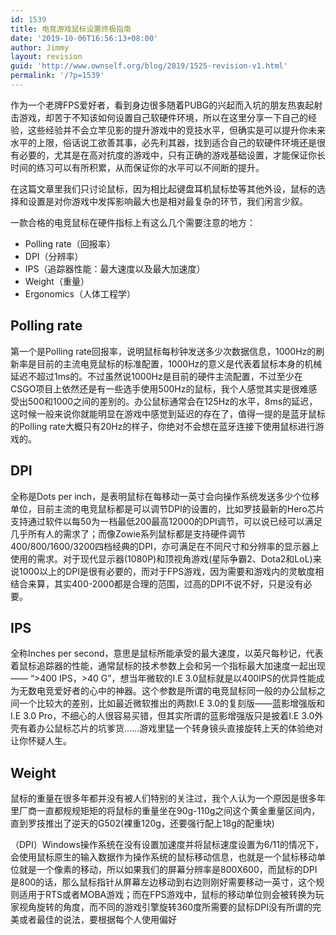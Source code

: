 ```yaml
---
id: 1539
title: 电竞游戏鼠标设置终极指南
date: '2019-10-06T16:56:13+08:00'
author: Jimmy
layout: revision
guid: 'http://www.ownself.org/blog/2019/1525-revision-v1.html'
permalink: '/?p=1539'
---
```


作为一个老牌FPS爱好者，看到身边很多随着PUBG的兴起而入坑的朋友热衷起射击游戏，却苦于不知该如何设置自己软硬件环境，所以在这里分享一下自己的经验，这些经验并不会立竿见影的提升游戏中的竞技水平，但确实是可以提升你未来水平的上限，俗话说工欲善其事，必先利其器，找到适合自己的软硬件环境还是很有必要的，尤其是在高对抗度的游戏中，只有正确的游戏基础设置，才能保证你长时间的练习可以有所积累，从而保证你的水平可以不间断的提升。

在这篇文章里我们只讨论鼠标，因为相比起键盘耳机鼠标垫等其他外设，鼠标的选择和设置是对你游戏中发挥影响最大也是相对最复杂的环节，我们闲言少叙。

一款合格的电竞鼠标在硬件指标上有这么几个需要注意的地方：

- Polling rate（回报率）
- DPI（分辨率）
- IPS（追踪器性能：最大速度以及最大加速度）
- Weight（重量）
- Ergonomics（人体工程学）

## Polling rate

第一个是Polling rate回报率，说明鼠标每秒钟发送多少次数据信息，1000Hz的刷新率是目前的主流电竞鼠标的标准配置，1000Hz的意义是代表着鼠标本身的机械延迟不超过1ms的。不过虽然说1000Hz是目前的硬件主流配置，不过至少在CSGO项目上依然还是有一些选手使用500Hz的鼠标，我个人感觉其实是很难感受出500和1000之间的差别的。办公鼠标通常会在125Hz的水平，8ms的延迟，这时候一般来说你就能明显在游戏中感觉到延迟的存在了，值得一提的是蓝牙鼠标的Polling rate大概只有20Hz的样子，你绝对不会想在蓝牙连接下使用鼠标进行游戏的。

## DPI

全称是Dots per inch，是表明鼠标在每移动一英寸会向操作系统发送多少个位移单位，目前主流的电竞鼠标都是可以调节DPI的设置的，比如罗技最新的Hero芯片支持通过软件以每50为一档最低200最高12000的DPI调节，可以说已经可以满足几乎所有人的需求了；而像Zowie系列鼠标都是支持硬件调节400/800/1600/3200四档经典的DPI，亦可满足在不同尺寸和分辨率的显示器上使用的需求。对于现代显示器(1080P)和顶视角游戏(星际争霸2、Dota2和LoL)来说1000以上的DPI是很有必要的，而对于FPS游戏，因为需要和游戏内的灵敏度相结合来算，其实400-2000都是合理的范围，过高的DPI不说不好，只是没有必要。

## IPS

全称Inches per second，意思是鼠标所能承受的最大速度，以英尺每秒记，代表着鼠标追踪器的性能，通常鼠标的技术参数上会和另一个指标最大加速度一起出现—— “&gt;400 IPS，&gt;40 G”，想当年微软的I.E 3.0鼠标就是以400IPS的优异性能成为无数电竞爱好者的心中的神器。这个参数是所谓的电竞鼠标同一般的办公鼠标之间一个比较大的差别，比如最近微软推出的两款I.E 3.0的复刻版——蓝影增强版和I.E 3.0 Pro，不细心的人很容易买错，但其实所谓的蓝影增强版只是披着I.E 3.0外壳有着办公鼠标芯片的坑爹货……游戏里猛一个转身镜头直接旋转上天的体验绝对让你怀疑人生。

## Weight

鼠标的重量在很多年都并没有被人们特别的关注过，我个人认为一个原因是很多年里厂商一直都规规矩矩的将鼠标的重量坐在90g-110g之间这个黄金重量区间内，直到罗技推出了逆天的G502(裸重120g，还要强行配上18g的配重块)

（DPI）Windows操作系统在没有设置加速度并将鼠标速度设置为6/11的情况下，会使用鼠标原生的输入数据作为操作系统的鼠标移动信息，也就是一个鼠标移动单位就是一个像素的移动，所以如果我们的屏幕分辨率是800X600，而鼠标的DPI是800的话，那么鼠标指针从屏幕左边移动到右边则刚好需要移动一英寸，这个规则适用于RTS或者MOBA游戏；而在FPS游戏中，鼠标的移动单位则会被转换为玩家视角旋转的角度，而不同的游戏引擎旋转360度所需要的鼠标DPI没有所谓的完美或者最佳的说法，要根据每个人使用偏好